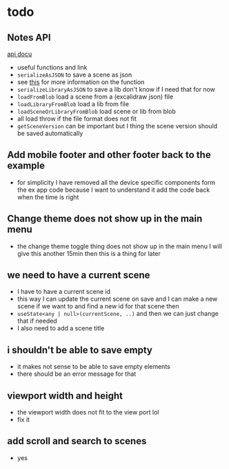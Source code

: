 # todo

## Notes API

[api docu](https://docs.excalidraw.com/docs/@excalidraw/excalidraw/api/utils)

- useful functions and link
- `serializeAsJSON` to save a scene as json
- see [this](https://github.com/excalidraw/excalidraw/blob/master/packages/excalidraw/data/json.ts#L42) for more information on the function
- `serializeLibraryAsJSON` to save a lib don't know if I need that for now
- `loadFromBlob` load a scene from a (excalidraw json) file
- `loadLibraryFromBlob` load a lib from file
- `loadSceneOrLibraryFromBlob` load scene or lib from blob
- all load throw if the file format does not fit
- `getSceneVersion` can be important but I thing the scene version should be saved
  automatically

## Add mobile footer and other footer back to the example

- for simplicity I have removed all the device specific components form the ex app code because I
  want to understand it add the code back when the time is right

## Change theme does not show up in the main menu

- the change theme toggle thing does not show up in the main menu I will give this another 15min
  then this is a thing for later

## we need to have a current scene

- I have to have a current scene id
- this way I can update the current scene on save and I can make a new scene if we want to and
  find a new id for that scene then
- `useState<any | null>(currentScene, ..)` and then we can just change that if needed
- I also need to add a scene title

## i shouldn't be able to save empty

- it makes not sense to be able to save empty elements
- there should be an error message for that

## viewport width and height

- the viewport width does not fit to the view port lol
- fix it

## add scroll and search to scenes

- yes
